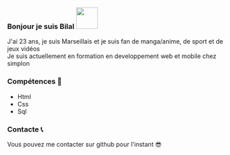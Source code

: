 ### Bonjour je suis Bilal <img src="https://github.com/Bilal17z/Bilal17z/assets/71498660/b47785c9-8093-4890-93f1-ab64490b94af" style="width:50px;">

J'ai 23 ans, je suis Marseillais et je suis fan de manga/anime, de sport et de jeux vidéos </br>
Je suis actuellement en formation en developpement web et mobile chez simplon </br>

### Compétences <font style="vertical-align: inherit;"><font style="vertical-align: inherit;">💫</font></font>
- Html
- Css
- Sql

### Contacte <font style="vertical-align: inherit;"><font style="vertical-align: inherit;">📞</font></font>
Vous pouvez me contacter sur github pour l'instant <font style="vertical-align: inherit;"><font style="vertical-align: inherit;">😎</font></font>
<!--
**Bilal17z/Bilal17z** is a ✨ _special_ ✨ repository because its `README.md` (this file) appears on your GitHub profile.

Here are some ideas to get you started:

- 🔭 I’m currently working on ...
- 🌱 I’m currently learning ...
- 👯 I’m looking to collaborate on ...
- 🤔 I’m looking for help with ...
- 💬 Ask me about ...
- 📫 How to reach me: ...
- 😄 Pronouns: ...
- ⚡ Fun fact: ...
-->
